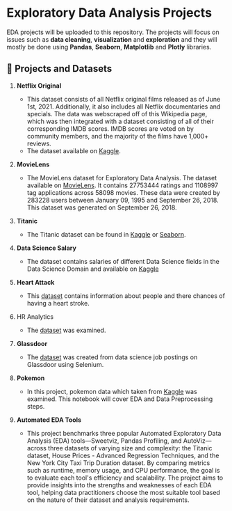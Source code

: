 # Exploratory Data Analysis Projects

EDA projects will be uploaded to this repository. The projects will focus on issues such as **data cleaning**, **visualization** and **exploration** and they will mostly be done using **Pandas**, **Seaborn**, **Matplotlib** and **Plotly** libraries.


## 📖 Projects and Datasets
1. **Netflix Original**
    * This dataset consists of all Netflix original films released as of June 1st, 2021. Additionally, it also includes all Netflix documentaries and specials. The data was webscraped off of this Wikipedia page, which was then integrated with a dataset consisting of all of their corresponding IMDB scores. IMDB scores are voted on by community members, and the majority of the films have 1,000+ reviews.
    * The dataset available on [Kaggle](https://www.kaggle.com/datasets/luiscorter/netflix-original-films-imdb-scores).

2. **MovieLens**
    * The MovieLens dataset for Exploratory Data Analysis. The dataset available on [MovieLens](https://grouplens.org/datasets/movielens/). It contains 27753444 ratings and 1108997 tag applications across 58098 movies. These data were created by 283228 users between January 09, 1995 and September 26, 2018. This dataset was generated on September 26, 2018.

3. **Titanic**
    * The Titanic dataset can be found in [Kaggle](https://www.kaggle.com/competitions/titanic/data) or [Seaborn](https://seaborn.pydata.org/generated/seaborn.load_dataset.html).
  
4. **Data Science Salary**
    *  The dataset contains salaries of different Data Science fields in the Data Science Domain and available on [Kaggle](https://www.kaggle.com/datasets/arnabchaki/data-science-salaries-2023)

5. **Heart Attack**
    * This [dataset](https://www.kaggle.com/datasets/rashikrahmanpritom/heart-attack-analysis-prediction-dataset) contains information about people and there chances of having a heart stroke.

6. HR Analytics
    * The [dataset](https://www.kaggle.com/datasets/arashnic/hr-analytics-job-change-of-data-scientists) was examined.

7. **Glassdoor**
    * The [dataset](https://www.kaggle.com/datasets/rashikrahmanpritom/data-science-job-posting-on-glassdoor) was created from data science job postings on Glassdoor using Selenium.

8. **Pokemon**
    * In this project, pokemon data which taken from [Kaggle](https://www.kaggle.com/datasets/abcsds/pokemon) was examined. This notebook will cover EDA and Data Preprocessing steps.
  
9. **Automated EDA Tools**
   * This project benchmarks three popular Automated Exploratory Data Analysis (EDA) tools—Sweetviz, Pandas Profiling, and AutoViz—across three datasets of varying size and complexity: the Titanic dataset, House Prices - Advanced Regression Techniques, and the New York City Taxi Trip Duration dataset. By comparing metrics such as runtime, memory usage, and CPU performance, the goal is to evaluate each tool's efficiency and scalability. The project aims to provide insights into the strengths and weaknesses of each EDA tool, helping data practitioners choose the most suitable tool based on the nature of their dataset and analysis requirements.
